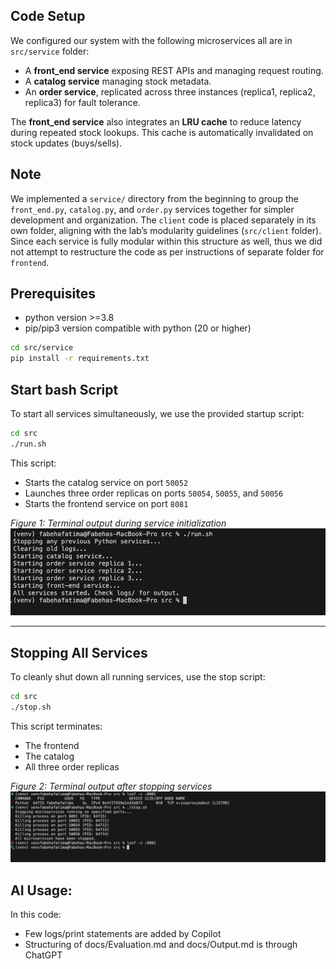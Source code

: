 ## Code Setup

We configured our system with the following microservices all are in `src/service` folder:

* A **front_end service** exposing REST APIs and managing request routing.
* A **catalog service** managing stock metadata.
* An **order service**, replicated across three instances (replica1, replica2, replica3) for fault tolerance.

The **front_end service** also integrates an **LRU cache** to reduce latency during repeated stock lookups. This cache is automatically invalidated on stock updates (buys/sells).

## Note
We implemented a `service/` directory from the beginning to group the `front_end.py`, `catalog.py`, and `order.py` services together for simpler development and organization. The `client` code is placed separately in its own folder, aligning with the lab’s modularity guidelines (`src/client` folder). Since each service is fully modular within this structure as well, thus we did not attempt to restructure the code as per instructions of separate folder for `frontend`. 

## Prerequisites
- python version >=3.8
- pip/pip3 version compatible with python (20 or higher)
  
```bash
cd src/service  
pip install -r requirements.txt
```


## Start bash Script
To start all services simultaneously, we use the provided startup script:

```bash
cd src  
./run.sh  
```

This script:

* Starts the catalog service on port `50052`
* Launches three order replicas on ports `50054`, `50055`, and `50056`
* Starts the frontend service on port `8081`

*Figure 1: Terminal output during service initialization*
![Startup Screenshot](../docs/media/start-run.png)

---

## Stopping All Services

To cleanly shut down all running services, use the stop script:

```bash
cd src  
./stop.sh  
```

This script terminates:

* The frontend
* The catalog
* All three order replicas

*Figure 2: Terminal output after stopping services*
![Stop Screenshot](../docs/media/stop-terminal.png)

## AI Usage:

In this code:
- Few logs/print statements are added by Copilot
- Structuring of docs/Evaluation.md and docs/Output.md is through ChatGPT 
